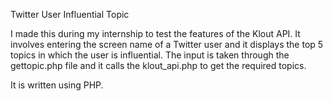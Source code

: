 Twitter User Influential Topic

I made this during my internship to test the features of the Klout API. It involves entering the screen name of a Twitter user and it displays the top 5 topics in which the user is influential. 
The input is taken through the gettopic.php file and it calls the klout_api.php to get the required topics.

It is written using PHP.